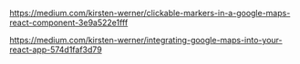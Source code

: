 https://medium.com/kirsten-werner/clickable-markers-in-a-google-maps-react-component-3e9a522e1fff

https://medium.com/kirsten-werner/integrating-google-maps-into-your-react-app-574d1faf3d79